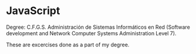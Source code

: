 # JavaScript

Degree: C.F.G.S. Administración de Sistemas Informáticos en Red (Software development and Network Computer Systems Administration Level 7).

These are excercises done as a part of my degree.

